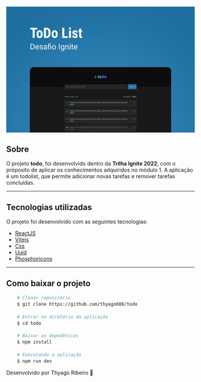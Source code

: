 <p align="center">
    <img src="public/capa.png" alt="todo"/>
</p>

## Sobre

O projeto **todo**, foi desenvolvido dentro da **Trilha Ignite 2022**, com o próposito de aplicar os conhecimentos adquiridos no módulo 1.
A aplicação é um todolist, que permite adicionar novas tarefas e remover tarefas concluídas.

---

## Tecnologias utilizadas

O projeto foi desenvolvido com as seguintes tecnologias:

- [ReactJS](https://pt-br.reactjs.org/)
- [Vitejs](https://vitejs.dev/)
- [Css](https://developer.mozilla.org/en-US/docs/Web/CSS)
- [Uuid](https://www.npmjs.com/package/uuid)
- [Phosphoricons](https://phosphoricons.com/)


---

## Como baixar o projeto

```bash
    # Clonar repositório
    $ git clone https://github.com/thyago608/todo

    # Entrar no diretório da aplicação
    $ cd todo

    # Baixar as depedências
    $ npm install

    # Executando a aplicação
    $ npm run dev
```

Desenvolvido por Thyago Ribeiro 👋
